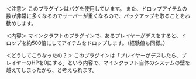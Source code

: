 ＜注意＞
このプラグインはバグを使用しています。
また、ドロップアイテムの数が非常に多くなるのでサーバーが重くなるので、バックアップを取ることをお勧めします。


＜内容＞
マインクラフトのプラグインで、あるプレイヤーがデスをすると、ドロップを約500倍にしてアイテムをドロップします。（経験値も同様。）


＜どうしてこうなったの？＞
このプラグインは「プレイヤーがデスしたら、プレイヤーのHPを0にする」という内容で、マインクラフト自体のシステムの壁を越えてしまったから、と考えられます。
